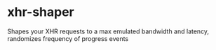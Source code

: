 # xhr-shaper
Shapes your XHR requests to a max emulated bandwidth and latency, randomizes frequency of progress events
